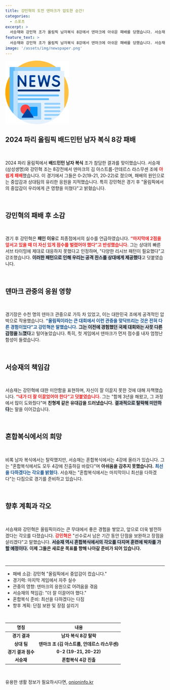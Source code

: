 ```yaml
---
title: 강민혁의 도전 덴마크가 압도한 순간!
categories:
  - 스포츠
excerpt: >
  서승재와 강민혁 조가 올림픽 남자복식 8강에서 덴마크에 아쉬운 패배를 당했습니다. 서승재는 더 잘 이끌지 못해 미안하다며 책임감을 드러냈고, 강민혁은 중압감과 원정 관중의 어려움을 털어놨습니다. 남자 복식의 쓴 맛 후, 혼합복식에서의 반전을 노리며 결의에 찬 모습을 보였습니다.
feature_text: >
  서승재와 강민혁 조가 올림픽 남자복식 8강에서 덴마크에 아쉬운 패배를 당했습니다. 서승재는 더 잘 이끌지 못해 미안하다며 책임감을 드러냈고, 강민혁은 중압감과 원정 관중의 어려움을 털어놨습니다. 남자 복식의 쓴 맛 후, 혼합복식에서의 반전을 노리며 결의에 찬 모습을 보였습니다.
image: '/assets/img/newspaper.png'
---
```


<p><img src="/assets/img/newspaper.png" alt="kimp 속보" /></p>

<h2 data-ke-size="size26">2024 파리 올림픽 배드민턴 남자 복식 8강 패배</h2>

<p data-ke-size="size16">&nbsp;</p>

<p data-ke-size="size16">2024 파리 올림픽에서 <b>배드민턴 남자 복식</b> 조가 참담한 결과를 맞이했습니다. 서승재(삼성생명)와 강민혁 조는 8강전에서 덴마크의 김 아스트룹-안데르스 라스무센 조에 <b><span style="color: #ee2323;">아쉽게 패배</span></b>했습니다. 이 경기에서 그들은 0-2(19-21, 20-22)로 졌으며, 패배의 원인으로는 중압감과 상대팀의 유리한 응원을 지적했습니다. 특히 강민혁은 경기 후 "올림픽에서의 중압감이 우리에게 큰 영향을 미쳤다"고 밝혔습니다.</p>

<p data-ke-size="size16">&nbsp;</p>

<h2 data-ke-size="size26">강민혁의 패배 후 소감</h2>

<p data-ke-size="size16">&nbsp;</p>

<p data-ke-size="size16">경기 후 강민혁은 <b>패인 이유</b>로 최종점에서의 실수를 언급하였습니다. <b><span style="color: #ee2323;">“마지막에 2점을 앞서고 있을 때 더 자신 있게 점수를 벌렸어야 했다”고 반성했습니다.</span></b> 그는 상대의 빠른 서브 타이밍에 제대로 대응하지 못했다고 인정하며, "다양한 리시브 패턴이 필요했다"고 강조했습니다. <b><span style="background-color: #21538527;">이러한 패턴으로 인해 우리는 공격 찬스를 상대에게 제공했다</span></b>고 덧붙였습니다. </p>

<p data-ke-size="size16">&nbsp;</p>

<h2 data-ke-size="size26">덴마크 관중의 응원 영향</h2>

<p data-ke-size="size16">&nbsp;</p>

<p data-ke-size="size16">경기장은 수천 명의 덴마크 관중으로 가득 차 있었고, 이는 대한민국 조에게 공격적인 압박으로 작용했습니다. <b><span style="color: #1a5490;">“올림픽이라는 큰 대회에서 이런 관중을 맞닥뜨리는 것은 전혀 다른 경험이었다”고 강민혁은 말했습니다.</span></b> <b><span style="background-color: #21538527;">그는 이전에 경험했던 국제 대회와는 사뭇 다른 감정을 느꼈다</span></b>고 털어놓았습니다. 특히, 첫 게임에서 덴마크가 먼저 점수를 내자 엄청난 함성이 들렸습니다.</p>

<p data-ke-size="size16">&nbsp;</p>

<h2 data-ke-size="size26">서승재의 책임감</h2>

<p data-ke-size="size16">&nbsp;</p>

<p data-ke-size="size16">서승재는 강민혁에 대한 미안함을 표현하며, 자신이 잘 이끌지 못한 것에 대해 자책했습니다. <b><span style="color: #ee2323;">“내가 더 잘 이끌었어야 한다”고 덧붙였습니다.</span></b> 그는 "함께 3년을 해왔고, 그 과정에서 많이 도와줬다"며 <b>친형제 같은 유대감을 드러냈습니다.</b> <b><span style="background-color: #21538527;">결과적으로 탈락해 미안하다</span></b>는 말을 이어갔습니다.</p>

<p data-ke-size="size16">&nbsp;</p>

<h2 data-ke-size="size26">혼합복식에서의 희망</h2>

<p data-ke-size="size16">&nbsp;</p>

<p data-ke-size="size16">비록 남자 복식에서는 탈락했지만, 서승재는 혼합복식에서는 4강에 올라가 있습니다. 그는 "혼합복식에서도 모두 4강에 진출하길 바랐다"며 <b>아쉬움을 감추지 못했습니다.</b> <b><span style="color: #1a5490;">최선을 다하겠다는 각오를 밝혔다.</span></b> 서승재는 "혼합복식에서는 마지막이니 최선을 다하겠다"는 다짐으로 경기를 준비하고 있습니다.</p>

<p data-ke-size="size16">&nbsp;</p>

<h2 data-ke-size="size26">향후 계획과 각오</h2>

<p data-ke-size="size16">&nbsp;</p>

<p data-ke-size="size16">서승재와 강민혁은 올림픽이라는 큰 무대에서 좋은 경험을 쌓았고, 앞으로 더욱 발전하겠다는 각오를 다졌습니다. <b><span style="color: #ee2323;">강민혁은</span></b> "선수로서 남은 기간 동안 단점을 보완하고 장점을 살리겠다"고 말했습니다. <b><span style="background-color: #21538527;">서승재 역시 혼합복식에서의 각오를 다지며 훈련에 박차를 가할 예정이다.</span></b> <b>이제 그들은 새로운 목표를 향해 나아갈 준비가 되어 있습니다.</b></p>

<p data-ke-size="size16">&nbsp;</p>

<hr>

<ul>
  <li>패배 소감: 강민혁 "올림픽에서 중압감이 컸습니다."</li>
  <li>경기력: 마지막 게임에서 자주 실수</li>
  <li>관중의 영향: 덴마크의 응원으로 어려움을 겪음</li>
  <li>서승재의 책임감: "더 잘 이끌어야 했다."</li>
  <li>혼합복식 준비: 최선을 다하겠다는 다짐</li>
  <li>향후 계획: 단점 보완 및 장점 살리기</li>
</ul>

<p data-ke-size="size16">&nbsp;</p>

<table>
  <thead>
    <tr>
      <th>명칭</th>
      <th>내용</th>
    </tr>
  </thead>
  <tbody>
    <tr>
      <td style="text-align: center; height: 17px;"><b>경기 결과</b></td>
      <td style="text-align: center; height: 17px;"><b>남자 복식 8강 탈락</b></td>
    </tr>
    <tr>
      <td style="text-align: center; height: 17px;"><b>상대 팀</b></td>
      <td style="text-align: center; height: 17px;"><b>덴마크 조 (김 아스트룹, 안데르스 라스무센)</b></td>
    </tr>
    <tr>
      <td style="text-align: center; height: 17px;"><b>경기 결과 점수</b></td>
      <td style="text-align: center; height: 17px;"><b>0-2 (19-21, 20-22)</b></td>
    </tr>
    <tr>
      <td style="text-align: center; height: 17px;"><b>서승재</b></td>
      <td style="text-align: center; height: 17px;"><b>혼합복식 4강 진출</b></td>
    </tr>
  </tbody>
</table>

<p data-ke-size="size16">&nbsp;</p>
유용한 생활 정보가 필요하시다면, <a href="https://onioninfo.kr" rel="dofollow">onioninfo.kr</a>


